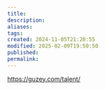 ```yaml
---
title: 
description: 
aliases: 
tags: 
created: 2024-11-05T21:20:55
modified: 2025-02-09T19:50:50
published: 
permalink: 
---
```


https://guzey.com/talent/
